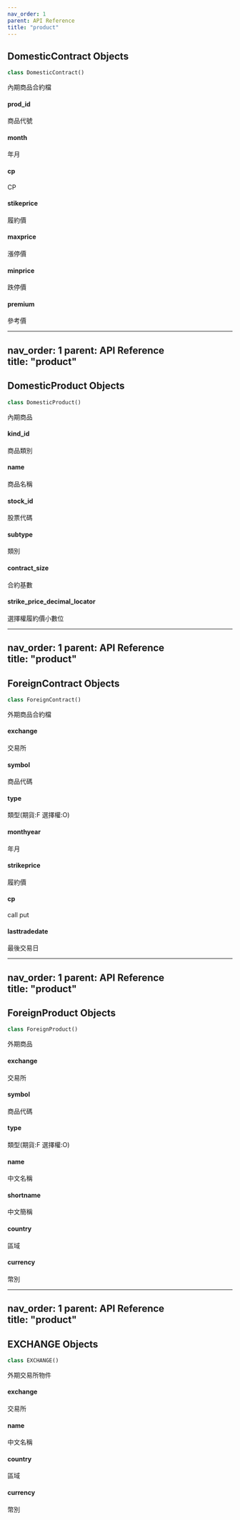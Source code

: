 ```yaml
---  
nav_order: 1
parent: API Reference  
title: "product"
--- 
```

<link rel="stylesheet" href="/assets/css/just-the-docs-custom.css">
<a id="domesticcontract.DomesticContract"></a>

## DomesticContract Objects

```python
class DomesticContract()
```

內期商品合約檔

<a id="domesticcontract.DomesticContract.prod_id"></a>

#### prod\_id

商品代號

<a id="domesticcontract.DomesticContract.month"></a>

#### month

年月

<a id="domesticcontract.DomesticContract.cp"></a>

#### cp

CP

<a id="domesticcontract.DomesticContract.stikeprice"></a>

#### stikeprice

履約價

<a id="domesticcontract.DomesticContract.maxprice"></a>

#### maxprice

漲停價

<a id="domesticcontract.DomesticContract.minprice"></a>

#### minprice

跌停價

<a id="domesticcontract.DomesticContract.premium"></a>

#### premium

參考價

---  
nav_order: 1
parent: API Reference  
title: "product"
--- 
<link rel="stylesheet" href="/assets/css/just-the-docs-custom.css">
<a id="domesticproduct.DomesticProduct"></a>

## DomesticProduct Objects

```python
class DomesticProduct()
```

內期商品

<a id="domesticproduct.DomesticProduct.kind_id"></a>

#### kind\_id

商品類別

<a id="domesticproduct.DomesticProduct.name"></a>

#### name

商品名稱

<a id="domesticproduct.DomesticProduct.stock_id"></a>

#### stock\_id

股票代碼

<a id="domesticproduct.DomesticProduct.subtype"></a>

#### subtype

類別

<a id="domesticproduct.DomesticProduct.contract_size"></a>

#### contract\_size

合約基數

<a id="domesticproduct.DomesticProduct.strike_price_decimal_locator"></a>

#### strike\_price\_decimal\_locator

選擇權履約價小數位

---  
nav_order: 1
parent: API Reference  
title: "product"
--- 
<link rel="stylesheet" href="/assets/css/just-the-docs-custom.css">
<a id="foreigncontract.ForeignContract"></a>

## ForeignContract Objects

```python
class ForeignContract()
```

外期商品合約檔

<a id="foreigncontract.ForeignContract.exchange"></a>

#### exchange

交易所

<a id="foreigncontract.ForeignContract.symbol"></a>

#### symbol

商品代碼

<a id="foreigncontract.ForeignContract.type"></a>

#### type

類型(期貨:F 選擇權:O)

<a id="foreigncontract.ForeignContract.monthyear"></a>

#### monthyear

年月

<a id="foreigncontract.ForeignContract.strikeprice"></a>

#### strikeprice

履約價

<a id="foreigncontract.ForeignContract.cp"></a>

#### cp

call put

<a id="foreigncontract.ForeignContract.lasttradedate"></a>

#### lasttradedate

最後交易日

---  
nav_order: 1
parent: API Reference  
title: "product"
--- 
<link rel="stylesheet" href="/assets/css/just-the-docs-custom.css">
<a id="foreignproduct.ForeignProduct"></a>

## ForeignProduct Objects

```python
class ForeignProduct()
```

外期商品

<a id="foreignproduct.ForeignProduct.exchange"></a>

#### exchange

交易所

<a id="foreignproduct.ForeignProduct.symbol"></a>

#### symbol

商品代碼

<a id="foreignproduct.ForeignProduct.type"></a>

#### type

類型(期貨:F 選擇權:O)

<a id="foreignproduct.ForeignProduct.name"></a>

#### name

中文名稱

<a id="foreignproduct.ForeignProduct.shortname"></a>

#### shortname

中文簡稱

<a id="foreignproduct.ForeignProduct.country"></a>

#### country

區域

<a id="foreignproduct.ForeignProduct.currency"></a>

#### currency

幣別

---  
nav_order: 1
parent: API Reference  
title: "product"
--- 
<link rel="stylesheet" href="/assets/css/just-the-docs-custom.css">
<a id="exchange.EXCHANGE"></a>

## EXCHANGE Objects

```python
class EXCHANGE()
```

外期交易所物件

<a id="exchange.EXCHANGE.exchange"></a>

#### exchange

交易所

<a id="exchange.EXCHANGE.name"></a>

#### name

中文名稱

<a id="exchange.EXCHANGE.country"></a>

#### country

區域

<a id="exchange.EXCHANGE.currency"></a>

#### currency

幣別

